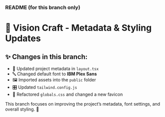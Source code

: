 ### **README (for this branch only)**  

# 🎨 Vision Craft - Metadata & Styling Updates  

## ✨ Changes in this branch:  

- 📝 Updated project metadata in `layout.tsx`  
- 🔤 Changed default font to **IBM Plex Sans**  
- 🖼️ Imported assets into the `public` folder  
- 🎛️ Updated `tailwind.config.js`  
- 🎨 Refactored `globals.css` and changed a new favicon  

This branch focuses on improving the project’s metadata, font settings, and overall styling. 🚀  
